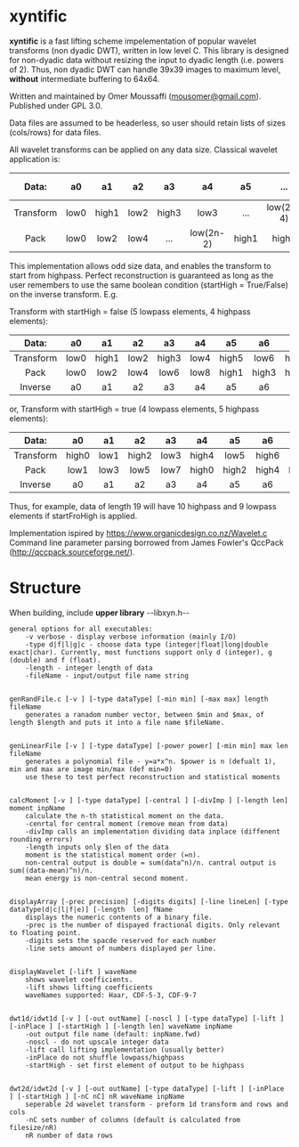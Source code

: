 # xyntific
**xyntific** is a fast lifting scheme impelementation of popular wavelet transforms (non dyadic DWT), written in low level C. This library is designed for non-dyadic data without resizing the input to dyadic length (i.e. powers of 2). Thus, non dyadic DWT can handle 39x39 images to maximum level, **without** intermediate buffering to 64x64.

Written and maintained by Omer Moussaffi (mousomer@gmail.com). Published under GPL 3.0.

Data files are assumed to be headerless, so user should retain lists of sizes (cols/rows) for data files. 

All wavelet transforms can be applied on any data size. Classical wavelet application is:

| Data:      | a0     | a1     | a2    | a3     | a4       | a5     | ...       | a(2n-3)   |a(2n-2)    |a(2n-1)    |
|:----------:|:------:|:------:|:-----:|:------:|:--------:|:------:|:---------:|:---------:|:---------:|:---------:|
| Transform  | low0   | high1  | low2  | high3  | low3     | ...    | low(2n-4) | high(2n-3)| low(2n-2) | high(2n-1)| 
| Pack       | low0   | low2   | low4  | ...    | low(2n-2)| high1  | high3     | high5     | ...       | high(2n-1)|

This implementation allows odd size data, and enables the transform to start from highpass. Perfect reconstruction is guaranteed as long as the user remembers to use the same boolean condition (startHigh = True/False) on the inverse transform. E.g.  

Transform with startHigh = false (5 lowpass elements, 4 highpass elements):

| Data:      | a0     | a1     | a2    | a3     | a4    | a5     | a6    | a7    |a8     |
|:----------:|:------:|:------:|:-----:|:------:|:-----:|:------:|:-----:|:-----:|:-----:|
| Transform  | low0   | high1  | low2  | high3  | low4  | high5  | low6  | high7 | low8  |
| Pack       | low0   | low2   | low4  | low6   | low8  | high1  | high3 | high5 | high7 |
| Inverse    | a0     | a1     | a2    | a3     | a4    | a5     | a6    | a7    |a8     |


or, Transform with startHigh = true (4 lowpass elements, 5 highpass elements):

| Data:      | a0     | a1     | a2    | a3     | a4    | a5    | a6    | a7    |a8     |
|:----------:|:------:|:------:|:-----:|:------:|:-----:|:-----:|:-----:|:-----:|:-----:|
| Transform  | high0  | low1   | high2 | low3   | high4 | low5  | high6 | low7  | high8 |
| Pack       | low1   | low3   | low5  | low7   | high0 | high2 | high4 | high6 | high8 |
| Inverse    | a0     | a1     | a2    | a3     | a4    | a5    | a6    | a7    |a8     |



Thus, for example, data of length 19 will have 10 highpass and 9 lowpass elements if startFroHigh is applied.

Implementation ispired by https://www.organicdesign.co.nz/Wavelet.c  
Command line parameter parsing borrowed from James Fowler's QccPack (http://qccpack.sourceforge.net/).  


# Structure
When building, include **upper library** --libxyn.h--

    general options for all executables:  
        -v verbose - display verbose information (mainly I/O)
        -type d|f|l|g|c - choose data type (integer|float|long|double exact|char). Currently, most functions support only d (integer), g (double) and f (float).  
        -length - integer length of data
        -fileName - input/output file name string  


    genRandFile.c [-v ] [-type dataType] [-min min] [-max max] length fileName  
        generates a ranadom number vector, between $min and $max, of length $length and puts it into a file name $fileName.  


    genLinearFile [-v ] [-type dataType] [-power power] [-min min] max len fileName  
        generates a polynomial file - y=a*x^n. $power is n (defualt 1), min and max are image min/max (def min=0)
        use these to test perfect reconstruction and statistical moments


    calcMoment [-v ] [-type dataType] [-central ] [-divImp ] [-length len] moment inpName  
        calculate the n-th statistical moment on the data.  
        -cenrtal for central moment (remove mean from data)  
        -divImp calls an implementation dividing data inplace (diffenent rounding errors)  
        -length inputs only $len of the data  
        moment is the statistical moment order (=n).  
        non-central output is double = sum(data^n)/n. cantral output is sum((data-mean)^n)/n.  
        mean energy is non-central second moment.  


    displayArray [-prec precision] [-digits digits] [-line lineLen] [-type  dataType(d|c|l|f|e)] [-length  len] fName
        displays the numeric contents of a binary file. 
        -prec is the number of dispayed fractional digits. Only relevant to floating point.
        -digits sets the spacde reserved for each number
        -line sets amount of numbers displayed per line.


    displayWavelet [-lift ] waveName
        shows wavelet coefficients.
        -lift shows lifting coefficients
        waveNames supported: Haar, CDF-5-3, CDF-9-7


    dwt1d/idwt1d [-v ] [-out outName] [-noscl ] [-type dataType] [-lift ] [-inPlace ] [-startHigh ] [-length len] waveName inpName
        -out output file name (default: inpName.fwd)
        -noscl - do not upscale integer data
        -lift call lifting implementation (usually better)
        -inPlace do not shuffle lowpass/highpass
        -startHigh - set first element of output to be highpass


    dwt2d/idwt2d [-v ] [-out outName] [-type dataType] [-lift ] [-inPlace ] [-startHigh ] [-nC nC] nR waveName inpName
        seperable 2d wavelet transform - preform 1d transform and rows and cols
        -nC sets number of columns (default is calculated from filesize/nR)
        nR number of data rows


